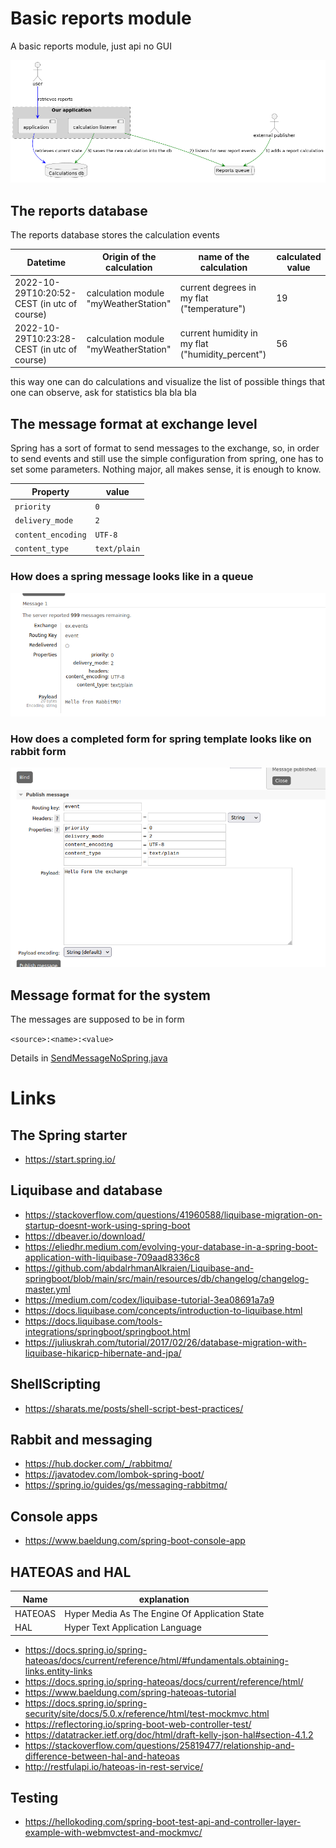 # Basic reports module

A basic reports module, just api no GUI

![Basic deployment schema](docs/deployment.png)

## The reports database

The reports database stores the calculation events

| Datetime                                    | Origin of the calculation             | name of the calculation                          | calculated value |
|---------------------------------------------|---------------------------------------|--------------------------------------------------|------------------|
| 2022-10-29T10:20:52-CEST (in utc of course) | calculation module "myWeatherStation" | current degrees in my flat ("temperature")       | 19               |
| 2022-10-29T10:23:28-CEST (in utc of course) | calculation module "myWeatherStation" | current humidity in my flat ("humidity_percent") | 56               |

this way one can do calculations and visualize the list of possible things that one can observe, ask for statistics
bla bla bla

## The message format at exchange level
Spring has a sort of format to send messages to the exchange, so, in order to send events and still use
the simple configuration from spring, one has to set some parameters.
Nothing major, all makes sense, it is enough to know.

| Property           | value        |
|--------------------|--------------|
| `priority`         | `0`          |
| `delivery_mode`    | `2`          |
| `content_encoding` | `UTF-8`      |
| `content_type`     | `text/plain` |

### How does a spring message looks like in a queue
![How does a spring message looks like in a queue](docs/default_spring_message_on_rabbit.png)

### How does a completed form for spring template looks like on rabbit form
![How does a completed form for spring template looks like on rabbit form](docs/exchange_input_form.png)

## Message format for the system

The messages are supposed to be in form

`<source>:<name>:<value>`

Details in [SendMessageNoSpring.java](src/main/java/io/endeios/reports/SendMessageNoSpring.java)

# Links
## The Spring starter
- https://start.spring.io/
## Liquibase and database
- https://stackoverflow.com/questions/41960588/liquibase-migration-on-startup-doesnt-work-using-spring-boot
- https://dbeaver.io/download/
- https://eliedhr.medium.com/evolving-your-database-in-a-spring-boot-application-with-liquibase-709aad8336c8
- https://github.com/abdalrhmanAlkraien/Liquibase-and-springboot/blob/main/src/main/resources/db/changelog/changelog-master.yml
- https://medium.com/codex/liquibase-tutorial-3ea08691a7a9
- https://docs.liquibase.com/concepts/introduction-to-liquibase.html
- https://docs.liquibase.com/tools-integrations/springboot/springboot.html
- https://juliuskrah.com/tutorial/2017/02/26/database-migration-with-liquibase-hikaricp-hibernate-and-jpa/
## ShellScripting
- https://sharats.me/posts/shell-script-best-practices/
## Rabbit and messaging
- https://hub.docker.com/_/rabbitmq/
- https://javatodev.com/lombok-spring-boot/
- https://spring.io/guides/gs/messaging-rabbitmq/
## Console apps
- https://www.baeldung.com/spring-boot-console-app
## HATEOAS and HAL 

| Name    | explanation                                    |
|---------|------------------------------------------------|
| HATEOAS | Hyper Media As The Engine Of Application State |
| HAL     | Hyper Text Application Language                |

- https://docs.spring.io/spring-hateoas/docs/current/reference/html/#fundamentals.obtaining-links.entity-links
- https://docs.spring.io/spring-hateoas/docs/current/reference/html/
- https://www.baeldung.com/spring-hateoas-tutorial
- https://docs.spring.io/spring-security/site/docs/5.0.x/reference/html/test-mockmvc.html
- https://reflectoring.io/spring-boot-web-controller-test/
- https://datatracker.ietf.org/doc/html/draft-kelly-json-hal#section-4.1.2
- https://stackoverflow.com/questions/25819477/relationship-and-difference-between-hal-and-hateoas
- http://restfulapi.io/hateoas-in-rest-service/
## Testing
- https://hellokoding.com/spring-boot-test-api-and-controller-layer-example-with-webmvctest-and-mockmvc/